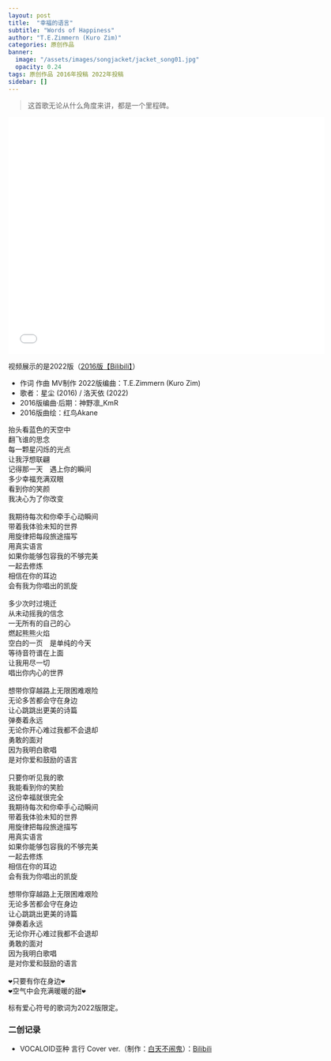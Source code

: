 ```yaml
---
layout: post
title:  "幸福的语言"
subtitle: "Words of Happiness"
author: "T.E.Zimmern (Kuro Zim)"
categories: 原创作品
banner: 
  image: "/assets/images/songjacket/jacket_song01.jpg"
  opacity: 0.24
tags: 原创作品 2016年投稿 2022年投稿
sidebar: []
---
```


>  这首歌无论从什么角度来讲，都是一个里程碑。

<iframe src="//player.bilibili.com/player.html?bvid=BV1N24y1X7kz" width="640" height="480" frameborder="0" scrolling="no" allowfullscreen></iframe>

视频展示的是2022版（[2016版【Bilibili】](https://www.bilibili.com/video/BV1ss411B7EM)）

* 作词 作曲 MV制作 2022版编曲：T.E.Zimmern (Kuro Zim)
* 歌者：星尘 (2016) / 洛天依 (2022)
* 2016版编曲·后期：神野凛_KmR
* 2016版曲绘：红鸟Akane

<pre>
抬头看蓝色的天空中
翻飞谁的思念
每一颗星闪烁的光点
让我浮想联翩
记得那一天　遇上你的瞬间
多少幸福充满双眼
看到你的笑颜
我决心为了你改变

我期待每次和你牵手心动瞬间
带着我体验未知的世界
用旋律把每段旅途描写
用真实语言
如果你能够包容我的不够完美
一起去修炼
相信在你的耳边
会有我为你唱出的凯旋

多少次时过境迁
从未动摇我的信念
一无所有的自己的心
燃起熊熊火焰
空白的一页　是单纯的今天
等待音符谱在上面
让我用尽一切
唱出你内心的世界

想带你穿越路上无限困难艰险
无论多苦都会守在身边
让心跳跳出更美的诗篇
弹奏着永远
无论你开心难过我都不会退却
勇敢的面对
因为我明白歌唱
是对你爱和鼓励的语言

只要你听见我的歌
我能看到你的笑脸
这份幸福就很完全
我期待每次和你牵手心动瞬间
带着我体验未知的世界
用旋律把每段旅途描写
用真实语言
如果你能够包容我的不够完美
一起去修炼
相信在你的耳边
会有我为你唱出的凯旋

想带你穿越路上无限困难艰险
无论多苦都会守在身边
让心跳跳出更美的诗篇
弹奏着永远
无论你开心难过我都不会退却
勇敢的面对
因为我明白歌唱
是对你爱和鼓励的语言

❤只要有你在身边❤
❤空气中会充满暖暖的甜❤</pre>

标有爱心符号的歌词为2022版限定。

### 二创记录

* VOCALOID亚种 言行 Cover ver.（制作：[白天不闹鬼](https://space.bilibili.com/3730646)）：[Bilibili](https://www.bilibili.com/video/BV1Nx411v7Zy)